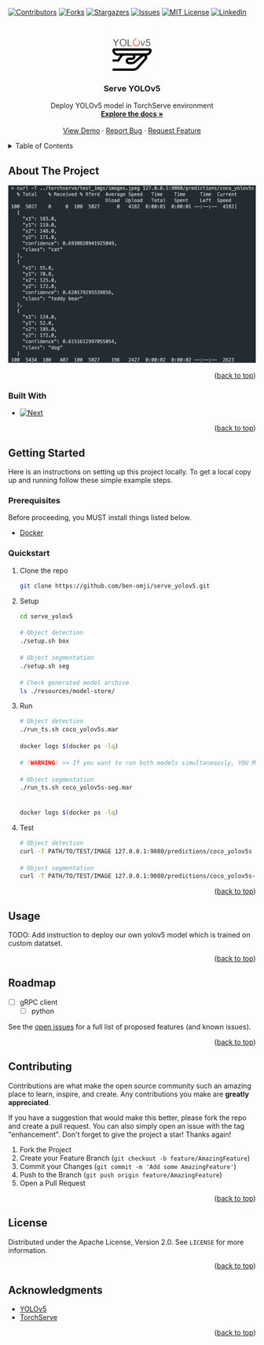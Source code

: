 <!-- Improved compatibility of back to top link: See: https://github.com/othneildrew/Best-README-Template/pull/73 -->
<a name="readme-top"></a>
<!--
*** Thanks for checking out the Best-README-Template. If you have a suggestion
*** that would make this better, please fork the repo and create a pull request
*** or simply open an issue with the tag "enhancement".
*** Don't forget to give the project a star!
*** Thanks again! Now go create something AMAZING! :D
-->



<!-- PROJECT SHIELDS -->
<!--
*** I'm using markdown "reference style" links for readability.
*** Reference links are enclosed in brackets [ ] instead of parentheses ( ).
*** See the bottom of this document for the declaration of the reference variables
*** for contributors-url, forks-url, etc. This is an optional, concise syntax you may use.
*** https://www.markdownguide.org/basic-syntax/#reference-style-links
-->
[![Contributors][contributors-shield]][contributors-url]
[![Forks][forks-shield]][forks-url]
[![Stargazers][stars-shield]][stars-url]
[![Issues][issues-shield]][issues-url]
[![MIT License][license-shield]][license-url]
[![LinkedIn][linkedin-shield]][linkedin-url]



<!-- PROJECT LOGO -->
<br />
<div align="center">
  <a href="https://github.com/ben-omji/serve_yolov5">
    <img src="images/logo.png" alt="Logo" width="80" height="80">
  </a>

<h3 align="center">Serve YOLOv5</h3>

  <p align="center">
    Deploy YOLOv5 model in TorchServe environment
    <br />
    <a href="https://github.com/ben-omji/serve_yolov5"><strong>Explore the docs »</strong></a>
    <br />
    <br />
    <a href="https://github.com/ben-omji/serve_yolov5">View Demo</a>
    ·
    <a href="https://github.com/ben-omji/serve_yolov5/issues">Report Bug</a>
    ·
    <a href="https://github.com/ben-omji/serve_yolov5/issues">Request Feature</a>
  </p>
</div>



<!-- TABLE OF CONTENTS -->
<details>
  <summary>Table of Contents</summary>
  <ol>
    <li>
      <a href="#about-the-project">About The Project</a>
      <ul>
        <li><a href="#built-with">Built With</a></li>
      </ul>
    </li>
    <li>
      <a href="#getting-started">Getting Started</a>
      <ul>
        <li><a href="#prerequisites">Prerequisites</a></li>
        <li><a href="#installation">Installation</a></li>
      </ul>
    </li>
    <li><a href="#usage">Usage</a></li>
    <li><a href="#roadmap">Roadmap</a></li>
    <li><a href="#contributing">Contributing</a></li>
    <li><a href="#license">License</a></li>
    <li><a href="#contact">Contact</a></li>
    <li><a href="#acknowledgments">Acknowledgments</a></li>
  </ol>
</details>



<!-- ABOUT THE PROJECT -->
## About The Project

[![Product Name Screen Shot][product-screenshot]](https://github.com/ben-omji/serve_yolov5/images/screenshot.png)

<p align="right">(<a href="#readme-top">back to top</a>)</p>



### Built With

* [![Next][Docker]][Docker-url]

<p align="right">(<a href="#readme-top">back to top</a>)</p>



<!-- GETTING STARTED -->
## Getting Started

Here is an instructions on setting up this project locally.
To get a local copy up and running follow these simple example steps.

### Prerequisites

Before proceeding, you MUST install things listed below.
* [Docker](https://docs.docker.com/engine/install/)

### Quickstart

1. Clone the repo
   ```sh
   git clone https://github.com/ben-omji/serve_yolov5.git
   ```
2. Setup
   ```sh
   cd serve_yolov5

   # Object detection
   ./setup.sh box

   # Object segmentation
   ./setup.sh seg

   # Check generated model archive
   ls ./resources/model-store/
   ```
3. Run
   ```sh
   # Object detection
   ./run_ts.sh coco_yolov5s.mar

   docker logs $(docker ps -lq)

   # !WARNING! >> If you want to run both models simultaneously, YOU MUST CHANGE THE PORT IN SCRIPT for preventing the conflict.

   # Object segmentation
   ./run_ts.sh coco_yolov5s-seg.mar


   docker logs $(docker ps -lq)
   ```
3. Test
   ```sh
   # Object detection
   curl -T PATH/TO/TEST/IMAGE 127.0.0.1:9080/predictions/coco_yolov5s

   # Object segmentation
   curl -T PATH/TO/TEST/IMAGE 127.0.0.1:9080/predictions/coco_yolov5s-seg
   ```

<p align="right">(<a href="#readme-top">back to top</a>)</p>



<!-- USAGE EXAMPLES -->
## Usage

TODO: Add instruction to deploy our own yolov5 model which is trained on custom datatset.

<p align="right">(<a href="#readme-top">back to top</a>)</p>



<!-- ROADMAP -->
## Roadmap

- [ ] gRPC client
    - [ ] python

See the [open issues](https://github.com/ben-omji/serve_yolov5/issues) for a full list of proposed features (and known issues).

<p align="right">(<a href="#readme-top">back to top</a>)</p>



<!-- CONTRIBUTING -->
## Contributing

Contributions are what make the open source community such an amazing place to learn, inspire, and create. Any contributions you make are **greatly appreciated**.

If you have a suggestion that would make this better, please fork the repo and create a pull request. You can also simply open an issue with the tag "enhancement".
Don't forget to give the project a star! Thanks again!

1. Fork the Project
2. Create your Feature Branch (`git checkout -b feature/AmazingFeature`)
3. Commit your Changes (`git commit -m 'Add some AmazingFeature'`)
4. Push to the Branch (`git push origin feature/AmazingFeature`)
5. Open a Pull Request

<p align="right">(<a href="#readme-top">back to top</a>)</p>



<!-- LICENSE -->
## License

Distributed under the Apache License, Version 2.0. See `LICENSE` for more information.

<p align="right">(<a href="#readme-top">back to top</a>)</p>



<!-- ACKNOWLEDGMENTS -->
## Acknowledgments

* [YOLOv5](https://github.com/ultralytics/yolov5)
* [TorchServe](https://github.com/pytorch/serve)

<p align="right">(<a href="#readme-top">back to top</a>)</p>



<!-- MARKDOWN LINKS & IMAGES -->
<!-- https://www.markdownguide.org/basic-syntax/#reference-style-links -->
[contributors-shield]: https://img.shields.io/github/contributors/ben-omji/serve_yolov5.svg?style=for-the-badge
[contributors-url]: https://github.com/ben-omji/serve_yolov5/graphs/contributors
[forks-shield]: https://img.shields.io/github/forks/ben-omji/serve_yolov5.svg?style=for-the-badge
[forks-url]: https://github.com/ben-omji/serve_yolov5/network/members
[stars-shield]: https://img.shields.io/github/stars/ben-omji/serve_yolov5.svg?style=for-the-badge
[stars-url]: https://github.com/ben-omji/serve_yolov5/stargazers
[issues-shield]: https://img.shields.io/github/issues/ben-omji/serve_yolov5.svg?style=for-the-badge
[issues-url]: https://github.com/ben-omji/serve_yolov5/issues
[license-shield]: https://img.shields.io/github/license/ben-omji/serve_yolov5.svg?style=for-the-badge
[license-url]: https://github.com/ben-omji/serve_yolov5/blob/master/LICENSE.txt
[linkedin-shield]: https://img.shields.io/badge/-LinkedIn-black.svg?style=for-the-badge&logo=linkedin&colorB=555
[linkedin-url]: https://linkedin.com/in/beomjin-kim-368203143
[product-screenshot]: images/screenshot.png
[Docker]: https://img.shields.io/badge/docker-0db7ed?style=for-the-badge&logo=docker&logoColor=white
[Docker-url]: https://www.docker.com/
[React.js]: https://img.shields.io/badge/React-20232A?style=for-the-badge&logo=react&logoColor=61DAFB
[React-url]: https://reactjs.org/
[Vue.js]: https://img.shields.io/badge/Vue.js-35495E?style=for-the-badge&logo=vuedotjs&logoColor=4FC08D
[Vue-url]: https://vuejs.org/
[Angular.io]: https://img.shields.io/badge/Angular-DD0031?style=for-the-badge&logo=angular&logoColor=white
[Angular-url]: https://angular.io/
[Svelte.dev]: https://img.shields.io/badge/Svelte-4A4A55?style=for-the-badge&logo=svelte&logoColor=FF3E00
[Svelte-url]: https://svelte.dev/
[Laravel.com]: https://img.shields.io/badge/Laravel-FF2D20?style=for-the-badge&logo=laravel&logoColor=white
[Laravel-url]: https://laravel.com
[Bootstrap.com]: https://img.shields.io/badge/Bootstrap-563D7C?style=for-the-badge&logo=bootstrap&logoColor=white
[Bootstrap-url]: https://getbootstrap.com
[JQuery.com]: https://img.shields.io/badge/jQuery-0769AD?style=for-the-badge&logo=jquery&logoColor=white
[JQuery-url]: https://jquery.com 